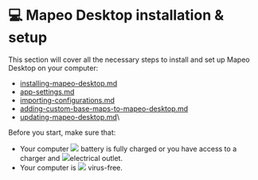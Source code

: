 # 💻 Mapeo Desktop installation & setup

This section will cover all the necessary steps to install and set up Mapeo Desktop on your computer:

* [installing-mapeo-desktop.md](installing-mapeo-desktop.md "mention")
* [app-settings.md](app-settings.md "mention")
* [importing-configurations.md](importing-configurations.md "mention")
* [adding-custom-base-maps-to-mapeo-desktop.md](adding-custom-base-maps-to-mapeo-desktop.md "mention")
* [updating-mapeo-desktop.md](updating-mapeo-desktop.md "mention")\


Before you start, make sure that:

* Your computer ![](../../.gitbook/assets/Battery\_icon.png) battery is fully charged or you have access to a charger and  ![](../../.gitbook/assets/plug.png)electrical outlet.
* Your computer is ![](../../.gitbook/assets/virus\_free\_bug\_free\_icon.png) virus-free.

